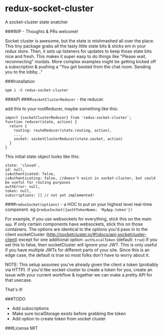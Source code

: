 # redux-socket-cluster
A socket-cluster state snatcher

###WIP - Thoughts & PRs welcome!

Socket cluster is awesome, but the state is mishmashed all over the place. This tiny package grabs all the tasty little
state bits & sticks em in your redux store. Then, it sets up listeners for updates to keep those state bits nice and fresh.
This makes it super easy to do things like "Please wait, reconnecting" modals. More complex examples might be
getting kicked off a subscription & pushing a "You got booted from the chat room. Sending you to the lobby..."

###Installation

`npm i -S redux-socket-cluster`

###API
####`socketClusterReducer` - the reducer. 

add this to your rootReducer, maybe something like this:
```
import {socketClusterReducer} from 'redux-socket-cluster`;
function reducer(state, action) {
  return {
    routing: routeReducer(state.routing, action),
    ...,
    socket: socketClusterReducer(state.socket, action)
  }
}
```
This initial state object looks like this:

```
state: 'closed',
id: null,
isAuthenticated: false,
isAuthenticating: false, //doesn't exist in socket-cluster, but could be useful for routing purposes
authError: null,
token: null,
subscriptions: [] // not yet implemented!
```
####`reduxSocket(options)` - a HOC to put on your highest level real-time component.
eg `@reduxSocket({authTokenName: 'MyApp.token'})`

For example, if you use websockets for everything, stick this on the main `app`. If only certain components have websockets, stick this on those containers. 
The options are identical to the options you'd pass in to the client socketCluster 
(http://socketcluster.io/#!/docs/api-socketcluster-client) except for one additional option: `authLocalToken` (default: `true`)
If you set this to false, then socketCluster will ignore your JWT. This is only useful if you have multiple JWTs for different
parts of your site. Since this is an edge case, the default is true so most folks don't have to worry about it.

NOTE: This setup assumes you've already given the client a token (probably via HTTP). If you'd like socket-cluster to 
create a token for you, create an issue with your current workflow & together we can make a pretty API for that usecase.

That's it!

###TODO
- Add subscriptions
- Make sure localStorage exists before grabbing the token
- Add option to create token from socket cluster



###License
MIT

